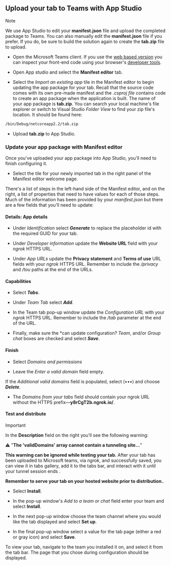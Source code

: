 ## Upload your tab to Teams with App Studio

>[!NOTE]
> We use App Studio to edit your **manifest.json** file and upload the completed package to Teams. You can also manually edit the **manifest.json** file if you prefer. If you do, be sure to build the solution again to create the **tab.zip** file to upload.

- Open the Microsoft Teams client. If you use the [web based version](https://teams.microsoft.com) you can inspect your front-end code using your browser's [developer tools](~/foo.md).

- Open App studio and select the **Manifest editor** tab.

- Select the *Import an existing app* tile in the Manifest editor to begin updating the app package for your tab. Recall that the source code comes with its own pre-made manifest and the *.csproj file* contains code to create an app package when the application is built. The name of your app package is **tab.zip**. You can search your local machine's file explorer or switch to Visual Studio *Folder View* to find your zip file's location. It should be found here:

```bash
/bin/Debug/netcoreapp2.2/tab.zip
```

- Upload **tab.zip** to App Studio.

### Update your app package with Manifest editor

Once you've uploaded your app package into App Studio, you'll need to finish configuring it.

- Select the tile for your newly imported tab in the right panel of the Manifest editor welcome page.

There's a list of steps in the left-hand side of the Manifest editor, and on the right, a list of properties that need to have values for each of those steps. Much of the information has been provided by your *manifest.json* but there are a few fields that you'll need to update:

#### Details: App details

- Under *Identification* select ***Generate*** to replace the placeholder id with the required GUID for your tab.

- Under *Developer information* update the **Website URL** field with your *ngrok* HTTPS URL.

- Under *App URLs* update the **Privacy statement** and **Terms of use** URL fields with your *ngrok* HTTPS URL. Remember to include the */privacy* and */tou* paths at the end of the URLs.

#### Capabilities

- Select ***Tabs***.

- Under *Team Tab* select ***Add***.

- In the Team tab pop-up window update the *Configuration URL* with your *ngrok* HTTPS URL. Remember to include the */tab* parameter at the end of the URL.

- Finally, make sure the *can update configuration? *Team*, and/or *Group chat* boxes are checked and select ***Save***.

#### Finish

- Select *Domains and permissions*

- Leave the *Enter a valid domain* field empty.

If the *Additional valid domains* field is populated, select (•••) and choose ***Delete***.

- The *Domains from your tabs* field should contain your ngrok URL without the HTTPS prefix&mdash;**y8rCgT2b.ngrok.io/**.

#### Test and distribute

>[!IMPORTANT]
>In the **Description** field on the right you'll see the following warning:
>
>&#9888; "**The 'validDomains' array cannot contain a tunneling site...**"
>
>**This warning can be ignored while testing your tab.** After your tab has been uploaded to Microsoft teams, via *ngrok*, and successfully saved, you can view it in tabs gallery, add it to the tabs bar, and interact with it until your tunnel session ends .
>
>**Remember to serve your tab on your hosted website prior to distribution.**.

- Select **Install**.

- In the pop-up window's *Add to a team or chat* field enter your team and select **Install**.

- In the next pop-up window choose the team channel where you would like the tab displayed and select **Set up**.

- In the final pop-up window select a value for the tab page (either a red or gray icon) and select **Save**.

To view your tab, navigate to the team you installed it on, and select it from the tab bar. The page that you chose during configuration should be displayed.
